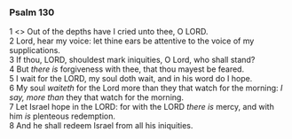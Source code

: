 ### Psalm 130

1 <<A Song of degrees.>> Out of the depths have I cried unto thee, O LORD.  
2 Lord, hear my voice: let thine ears be attentive to the voice of my supplications.  
3 If thou, LORD, shouldest mark iniquities, O Lord, who shall stand?  
4 But *there is* forgiveness with thee, that thou mayest be feared.  
5 I wait for the LORD, my soul doth wait, and in his word do I hope.  
6 My soul *waiteth* for the Lord more than they that watch for the morning: *I say, more than* they that watch for the morning.  
7 Let Israel hope in the LORD: for with the LORD *there is* mercy, and with him *is* plenteous redemption.  
8 And he shall redeem Israel from all his iniquities.  

